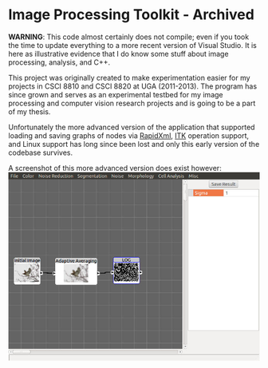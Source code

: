 # Image Processing Toolkit - Archived

**WARNING**: This code almost certainly does not compile; even if you took the time to update everything to a more recent version of Visual Studio. It is here as illustrative evidence that I do know some stuff about image processing, analysis, and C++.

This project was originally created to make experimentation easier for my projects in CSCI 8810 and CSCI 8820 at UGA (2011-2013). The program has since grown and serves as an experimental testbed for my image processing and computer vision research projects and is going to be a part of my thesis.

Unfortunately the more advanced version of the application that supported loading and saving graphs of nodes via [RapidXml](https://rapidxml.sourceforge.net/), [ITK](https://itk.org/) operation support, and Linux support has long since been lost and only this early version of the codebase survives.

A screenshot of this more advanced version does exist however:
![screenshot](.\screenshot.jpg)

